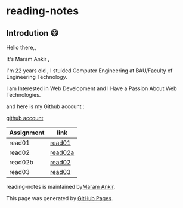 # reading-notes
## Introdution 😄
Hello there,, 

It's Maram Ankir , 

I'm 22 years old , I stuided Computer Engineering at BAU/Faculty of Engineering Technology.

I am Interested in Web Development and I Have a Passion About Web Technologies.

 

and here is my Github account :

[github account](https://github.com/maram-ankir)



| Assignment    | link                      |
| -----------   | -----------               |
|read01         | [read01](read01.md)       |
|read02       | [read02a](read02.md)      |
|read02b        | [read02 ](read02b.md)       |
|read03         | [read03](read03.md)       |



reading-notes is maintained by[Maram Ankir](https://github.com/maram-ankir).

This page was generated by [GitHub Pages](https://pages.github.com/).
